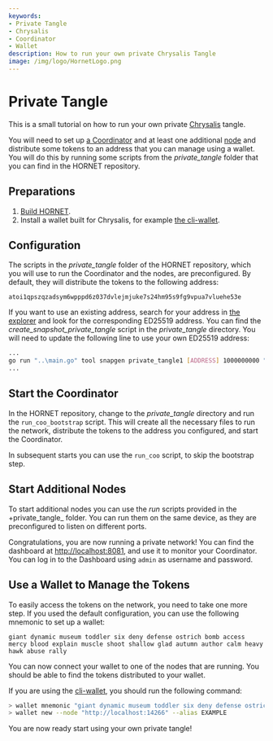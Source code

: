 ```yaml
---
keywords:
- Private Tangle
- Chrysalis
- Coordinator
- Wallet
description: How to run your own private Chrysalis Tangle
image: /img/logo/HornetLogo.png
---
```


# Private Tangle

This is a small tutorial on how to run your own private [Chrysalis](https://chrysalis.iota.org/) tangle.

You will need to set up [a Coordinator](https://legacy.docs.iota.org/docs/getting-started/1.1/the-tangle/the-coordinator) and at least one additional [node](getting_started.md) and distribute some tokens to an address that you can manage using a wallet. You will do this by running some scripts from the _private_tangle_ folder that you can find in the HORNET repository.

## Preparations

1. [Build HORNET](hornet_apt_repository.md).
2. Install a wallet built for Chrysalis, for example [the cli-wallet](https://github.com/iotaledger/cli-wallet).

## Configuration

The scripts in the _private_tangle_ folder of the HORNET repository, which you will use to run the Coordinator and the nodes, are preconfigured. By default, they will distribute the tokens to the following address:

```
atoi1qpszqzadsym6wpppd6z037dvlejmjuke7s24hm95s9fg9vpua7vluehe53e
```

If you want to use an existing address, search for your address in [the explorer](https://explorer.iota.org/mainnet) and look for the corresponding ED25519 address. You can find the _create_snapshot_private_tangle_ script in the _private_tangle_ directory.  You will need to update the following line to use your own ED25519 address:

```bash
...
go run "..\main.go" tool snapgen private_tangle1 [ADDRESS] 1000000000 "snapshots\private_tangle1\full_snapshot.bin"
...
```

## Start the Coordinator

In the HORNET repository, change to the _private_tangle_ directory and run the `run_coo_bootstrap` script. This will create all the necessary files to run the network, distribute the tokens to the address you configured, and start the Coordinator.

In subsequent starts you can use the `run_coo` script, to skip the bootstrap step.

## Start Additional Nodes

To start additional nodes you can use the _run_ scripts provided in the +private_tangle_ folder. You can run them on the same device, as they are preconfigured to listen on different ports.

Congratulations, you are now running a private network! You can find the dashboard at [http://localhost:8081](http://localhost:8081), and use it to monitor your Coordinator. You can log in to the Dashboard using `admin` as username and password.

## Use a Wallet to Manage the Tokens

To easily access the tokens on the network, you need to take one more step. If you used the default configuration, you can use the following mnemonic to set up a wallet:

```
giant dynamic museum toddler six deny defense ostrich bomb access mercy blood explain muscle shoot shallow glad autumn author calm heavy hawk abuse rally
```

You can now connect your wallet to one of the nodes that are running. You should be able to find the tokens distributed to your wallet.

If you are using the [cli-wallet](https://github.com/iotaledger/cli-wallet), you should run the following command:

```bash
> wallet mnemonic "giant dynamic museum toddler six deny defense ostrich bomb access mercy blood explain muscle shoot shallow glad autumn author calm heavy hawk abuse rally"
> wallet new --node "http://localhost:14266" --alias EXAMPLE
```

You are now ready start using your own private tangle!
